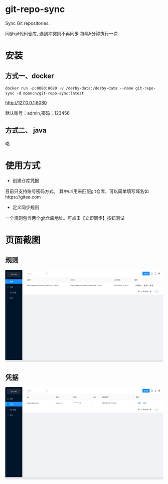 # git-repo-sync

Sync Git repositories.

同步git代码仓库, 
遇到冲突则不再同步
每隔5分钟执行一次

# 安装
## 方式一、docker
```
docker run -p:8080:8080 -v /derby-data:/derby-data --name git-repo-sync -d mooncn/git-repo-sync:latest  
```
http://127.0.0.1:8080

默认账号：admin,密码：123456

## 方式二、 java
略

# 使用方式
- 创建仓库凭据

目前只支持账号密码方式。
其中url用来匹配git仓库，可以简单填写域名如https://gitee.com

- 定义同步规则

一个规则包含两个git仓库地址。可点击【立即同步】按钮测试


# 页面截图
## 规则
![img.png](doc/gz.png)

## 凭据
![img.png](doc/pj.png)
